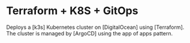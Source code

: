 # Terraform + K8S + GitOps

Deploys a [k3s] Kubernetes cluster on [DigitalOcean] using [Terraform].
The cluster is managed by [ArgoCD] using the app of apps pattern.
